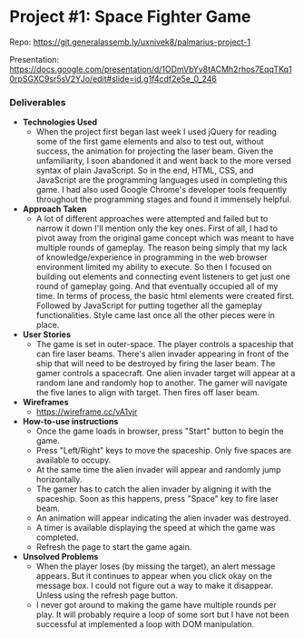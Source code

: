 # Project #1: Space Fighter Game
Repo: https://git.generalassemb.ly/uxnivek8/palmarius-project-1

Presentation: https://docs.google.com/presentation/d/1ODmVbYv8tACMh2rhos7EqqTKq10rpSGXC9sr5sV2YJo/edit#slide=id.g1f4cdf2e5e_0_246

### Deliverables

* **Technologies Used**
  - When the project first began last week I used jQuery for reading some of the first game elements and also to test out, without success, the animation for projecting the laser beam. Given the unfamiliarity, I soon abandoned it and went back to the more versed syntax of plain JavaScript. So in the end, HTML, CSS, and JavaScript are the programming languages used in completing this game. I had also used Google Chrome's developer tools frequently throughout the programming stages and found it immensely helpful.
* **Approach Taken**
  - A lot of different approaches were attempted and failed but to narrow it down I'll mention only the key ones. First of all, I had to pivot away from the original game concept which was meant to have multiple rounds of gameplay. The reason being simply that my lack of knowledge/experience in programming in the web browser environment limited my ability to execute. So then I focused on building out elements and connecting event listeners to get just one round of gameplay going. And that eventually occupied all of my time. In terms of process, the basic html elements were created first. Followed by JavaScript for putting together all the gameplay functionalities. Style came last once all the other pieces were in place.
* **User Stories**
  - The game is set in outer-space. The player controls a spaceship that can fire laser beams. There's alien invader appearing in front of the ship that will need to be destroyed by firing the laser beam. The gamer controls a spacecraft. One alien invader target will appear at a random lane and randomly hop to another. The gamer will navigate the five lanes to align with target. Then fires off laser beam.
* **Wireframes**
  - https://wireframe.cc/vA1vjr
* **How-to-use instructions**
  - Once the game loads in browser, press "Start" button to begin the game.
  - Press "Left/Right" keys to move the spaceship. Only five spaces are available to occupy.
  - At the same time the alien invader will appear and randomly jump horizontally.
  - The gamer has to catch the alien invader by aligning it with the spaceship. Soon as this happens, press "Space" key to fire laser beam.
  - An animation will appear indicating the alien invader was destroyed.
  - A timer is available displaying the speed at which the game was completed.
  - Refresh the page to start the game again.
* **Unsolved Problems**
  - When the player loses (by missing the target), an alert message appears. But it continues to appear when you click okay on the message box. I could not figure out a way to make it disappear. Unless using the refresh page button.
  - I never got around to making the game have multiple rounds per play. It will probably require a loop of some sort but I have not been successful at implemented a loop with DOM manipulation.
